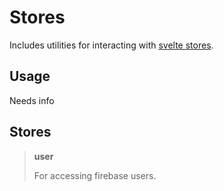 # Stores

Includes utilities for interacting with <a href='https://svelte.dev/docs/svelte-store'>svelte stores</a>.

## Usage

Needs info

## Stores

> **user**
>
> For accessing firebase users.
